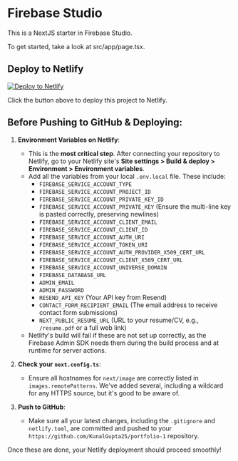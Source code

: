 
# Firebase Studio

This is a NextJS starter in Firebase Studio.

To get started, take a look at src/app/page.tsx.

## Deploy to Netlify

[![Deploy to Netlify](https://www.netlify.com/img/deploy/button.svg)](https://app.netlify.com/start/deploy?repository=https://github.com/KunalGupta25/portfolio-1)

Click the button above to deploy this project to Netlify.

## Before Pushing to GitHub & Deploying:

1.  **Environment Variables on Netlify**:
    *   This is the **most critical step**. After connecting your repository to Netlify, go to your Netlify site's **Site settings > Build & deploy > Environment > Environment variables**.
    *   Add all the variables from your local `.env.local` file. These include:
        *   `FIREBASE_SERVICE_ACCOUNT_TYPE`
        *   `FIREBASE_SERVICE_ACCOUNT_PROJECT_ID`
        *   `FIREBASE_SERVICE_ACCOUNT_PRIVATE_KEY_ID`
        *   `FIREBASE_SERVICE_ACCOUNT_PRIVATE_KEY` (Ensure the multi-line key is pasted correctly, preserving newlines)
        *   `FIREBASE_SERVICE_ACCOUNT_CLIENT_EMAIL`
        *   `FIREBASE_SERVICE_ACCOUNT_CLIENT_ID`
        *   `FIREBASE_SERVICE_ACCOUNT_AUTH_URI`
        *   `FIREBASE_SERVICE_ACCOUNT_TOKEN_URI`
        *   `FIREBASE_SERVICE_ACCOUNT_AUTH_PROVIDER_X509_CERT_URL`
        *   `FIREBASE_SERVICE_ACCOUNT_CLIENT_X509_CERT_URL`
        *   `FIREBASE_SERVICE_ACCOUNT_UNIVERSE_DOMAIN`
        *   `FIREBASE_DATABASE_URL`
        *   `ADMIN_EMAIL`
        *   `ADMIN_PASSWORD`
        *   `RESEND_API_KEY` (Your API key from Resend)
        *   `CONTACT_FORM_RECIPIENT_EMAIL` (The email address to receive contact form submissions)
        *   `NEXT_PUBLIC_RESUME_URL` (URL to your resume/CV, e.g., `/resume.pdf` or a full web link)
    *   Netlify's build will fail if these are not set up correctly, as the Firebase Admin SDK needs them during the build process and at runtime for server actions.

2.  **Check your `next.config.ts`**:
    *   Ensure all hostnames for `next/image` are correctly listed in `images.remotePatterns`. We've added several, including a wildcard for any HTTPS source, but it's good to be aware of.

3.  **Push to GitHub**:
    *   Make sure all your latest changes, including the `.gitignore` and `netlify.toml`, are committed and pushed to your `https://github.com/KunalGupta25/portfolio-1` repository.

Once these are done, your Netlify deployment should proceed smoothly!

```